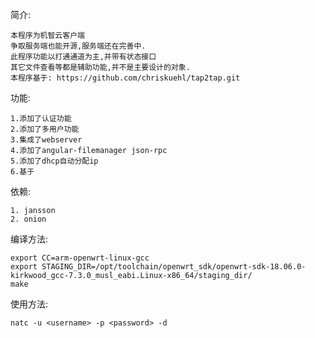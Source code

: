 简介:

	本程序为机智云客户端
	争取服务端也能开源,服务端还在完善中.
	此程序功能以打通通道为主,并带有状态接口
	其它文件查看等都是辅助功能,并不是主要设计的对象.
	本程序基于: https://github.com/chriskuehl/tap2tap.git

功能:

	1.添加了认证功能
	2.添加了多用户功能
	3.集成了webserver
	4.添加了angular-filemanager json-rpc
	5.添加了dhcp自动分配ip
	6.基于


依赖:

	1. jansson
	2. onion

编译方法:

	export CC=arm-openwrt-linux-gcc
	export STAGING_DIR=/opt/toolchain/openwrt_sdk/openwrt-sdk-18.06.0-kirkwood_gcc-7.3.0_musl_eabi.Linux-x86_64/staging_dir/
	make



使用方法: 

	natc -u <username> -p <password> -d
